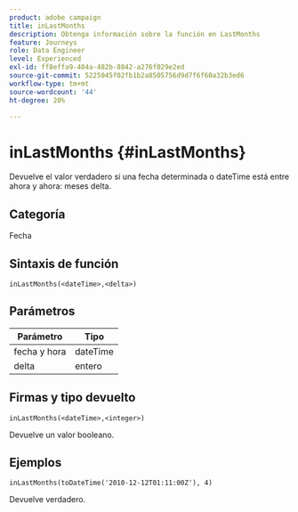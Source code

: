 ```yaml
---
product: adobe campaign
title: inLastMonths
description: Obtenga información sobre la función en LastMonths
feature: Journeys
role: Data Engineer
level: Experienced
exl-id: ff8effa9-404a-482b-8842-a276f029e2ed
source-git-commit: 5225045f02fb1b2a8505756d9d7f6f60a32b3ed6
workflow-type: tm+mt
source-wordcount: '44'
ht-degree: 20%

---
```


# inLastMonths {#inLastMonths}

Devuelve el valor verdadero si una fecha determinada o dateTime está entre ahora y ahora: meses delta.

## Categoría

Fecha

## Sintaxis de función

`inLastMonths(<dateTime>,<delta>)`

## Parámetros

| Parámetro | Tipo |
|-----------|------------------|
| fecha y hora | dateTime |
| delta | entero |

## Firmas y tipo devuelto

`inLastMonths(<dateTime>,<integer>)`

Devuelve un valor booleano.

## Ejemplos

`inLastMonths(toDateTime('2010-12-12T01:11:00Z'), 4)`

Devuelve verdadero.
